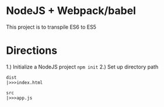 # NodeJS + Webpack/babel
This project is to transpile ES6 to ES5

# Directions
1.) Initialize a NodeJS project `npm init`
2.) Set up directory path
```
dist
|>>>index.html

src
|>>>app.js
```